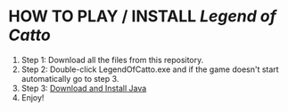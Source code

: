<h1>HOW TO PLAY / INSTALL <i>Legend of Catto</i></h1>

1) Step 1: Download all the files from this repository.
2) Step 2: Double-click LegendOfCatto.exe and if the game doesn't start automatically go to step 3.
3) Step 3: [Download and Install Java](https://www.java.com/en/download/)
4) Enjoy!
